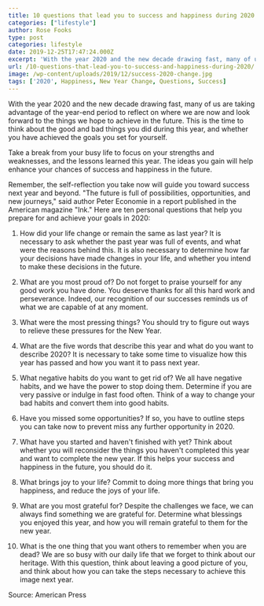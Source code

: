 ```yaml
---
title: 10 questions that lead you to success and happiness during 2020
categories: ["lifestyle"]
author: Rose Fooks
type: post
categories: lifestyle
date: 2019-12-25T17:47:24.000Z
excerpt: 'With the year 2020 and the new decade drawing fast, many of us are taking advantage of the year-end period to reflect on where we are now and look forward to the things we hope to achieve in the future.'
url: /10-questions-that-lead-you-to-success-and-happiness-during-2020/
image: /wp-content/uploads/2019/12/success-2020-change.jpg
tags: ['2020', Happiness, New Year Change, Questions, Success]
---
```


With the year 2020 and the new decade drawing fast, many of us are taking advantage of the year-end period to reflect on where we are now and look forward to the things we hope to achieve in the future. This is the time to think about the good and bad things you did during this year, and whether you have achieved the goals you set for yourself.

Take a break from your busy life to focus on your strengths and weaknesses, and the lessons learned this year. The ideas you gain will help enhance your chances of success and happiness in the future.

Remember, the self-reflection you take now will guide you toward success next year and beyond. "The future is full of possibilities, opportunities, and new journeys," said author Peter Economie in a report published in the American magazine "Ink." Here are ten personal questions that help you prepare for and achieve your goals in 2020:

1.  How did your life change or remain the same as last year?
    It is necessary to ask whether the past year was full of events, and what were the reasons behind this. It is also necessary to determine how far your decisions have made changes in your life, and whether you intend to make these decisions in the future.

2.  What are you most proud of?
    Do not forget to praise yourself for any good work you have done. You deserve thanks for all this hard work and perseverance. Indeed, our recognition of our successes reminds us of what we are capable of at any moment.

3.  What were the most pressing things?
    You should try to figure out ways to relieve these pressures for the New Year.

4.  What are the five words that describe this year and what do you want to describe 2020?
    It is necessary to take some time to visualize how this year has passed and how you want it to pass next year.

5.  What negative habits do you want to get rid of?
    We all have negative habits, and we have the power to stop doing them. Determine if you are very passive or indulge in fast food often. Think of a way to change your bad habits and convert them into good habits.

6.  Have you missed some opportunities?
    If so, you have to outline steps you can take now to prevent miss any further opportunity in 2020.

7.  What have you started and haven't finished with yet?
    Think about whether you will reconsider the things you haven't completed this year and want to complete the new year. If this helps your success and happiness in the future, you should do it.

8.  What brings joy to your life?
    Commit to doing more things that bring you happiness, and reduce the joys of your life.

9.  What are you most grateful for?
    Despite the challenges we face, we can always find something we are grateful for. Determine what blessings you enjoyed this year, and how you will remain grateful to them for the new year.

10. What is the one thing that you want others to remember when you are dead?
    We are so busy with our daily life that we forget to think about our heritage. With this question, think about leaving a good picture of you, and think about how you can take the steps necessary to achieve this image next year.

Source: American Press
